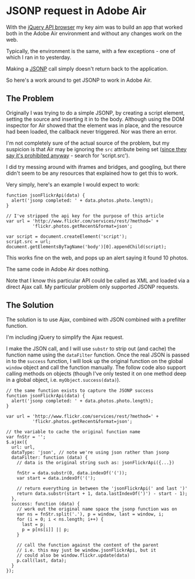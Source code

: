 # JSONP request in Adobe Air

With the [jQuery API browser](http://api.jquery.com) my key aim was to build an app that worked both in the Adobe Air environment and without any changes work on the web.

Typically, the environment is the same, with a few exceptions - one of which I ran in to yesterday.

Making a [JSONP](http://remysharp.com/2007/10/08/what-is-jsonp/) call simply doesn't return back to the application.

So here's a work around to get JSONP to work in Adobe Air.


<!--more-->

## The Problem

Originally I was trying to do a simple JSONP, by creating a script element, setting the source and inserting it in to the body.  Although using the DOM inspector for Air showed that the element was in place, and the resource had been loaded, the callback never triggered. Nor was there an error.

I'm not completely sure of the actual source of the problem, but my suspicion is that Air may be ignoring the <code>src</code> attribute being set ([since they say it's prohibited anyway](http://www.tostring.org/books/adobe-air-for-javascript-developers-pocketguide/1.0/en/working-with-javascript-and-html-within-adobe-air/) - search for 'script.src').

I did try messing around with iframes and bridges, and googling, but there didn't seem to be any resources that explained how to get this to work.

Very simply, here's an example I would expect to work:

<pre><code>function jsonFlickrApi(data) {
  alert('jsonp completed: ' + data.photos.photo.length);
}

// I've stripped the api key for the purpose of this article
var url = 'http://www.flickr.com/services/rest/?method=' +
          'flickr.photos.getRecent&format=json';

var script = document.createElement('script');
script.src = url;
document.getElementsByTagName('body')[0].appendChild(script);</code></pre>

This works fine on the web, and pops up an alert saying it found 10 photos.

The same code in Adobe Air does nothing.

Note that I know this particular API could be called as XML and loaded via a direct Ajax call. My particular problem only supported JSONP requests.

## The Solution

The solution is to use Ajax, combined with JSON combined with a prefilter function.

I'm including jQuery to simplify the Ajax request.

I make the JSON call, and I will use <code>substr</code> to strip out (and cache) the function name using the <code>dataFilter</code> function.  Once the real JSON is passed in to the <code>success</code> function, I will look up the original function on the global <code>window</code> object and call the function manually.  The follow code also support calling methods on objects (though I've only tested it on one method deep in a global object, i.e. <code>myObject.success(data)</code>).

<pre><code>// the same function exists to capture the JSONP success
function jsonFlickrApi(data) {
  alert('jsonp completed: ' + data.photos.photo.length);
}

var url = 'http://www.flickr.com/services/rest/?method=' +
          'flickr.photos.getRecent&format=json';

// the variable to cache the original function name
var fnStr = '';
$.ajax({
  url: url,
  dataType: 'json', // note we're using json rather than jsonp
  dataFilter: function (data) {
    // data is the original string such as: jsonFlickrApi({...})

    fnStr = data.substr(0, data.indexOf('('));
    var start = data.indexOf('(');

    // return everything in between the 'jsonFlickrApi(' and last ')'
    return data.substr(start + 1, data.lastIndexOf(')') - start - 1);
  },
  success: function (data) {
    // work out the original name space the jsonp function was on
    var ns = fnStr.split('.'), p = window, last = window, i;
    for (i = 0; i &lt; ns.length; i++) {
      last = p;
      p = p[ns[i]] || p;
    }

    // call the function against the content of the parent
    // i.e. this may just be window.jsonFlickrApi, but it
    // could also be window.flickr.update(data)
    p.call(last, data);
  }
});</code></pre>